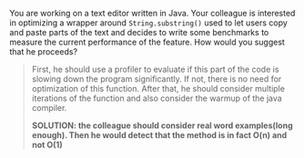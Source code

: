 You are working on a text editor written in Java. Your colleague is
interested in optimizing a wrapper around `String.substring()` used to let
users copy and paste parts of the text and decides to write some benchmarks to
measure the current performance of the feature. How would you suggest that he
proceeds?

> First, he should use a profiler to evaluate if this part of the code is slowing down the program significantly. If not, 
> there is no need for optimization of this function. After that, he should consider multiple iterations of the function 
> and also consider the warmup of the java compiler. 
> 
> **SOLUTION: the colleague should consider real word examples(long enough). Then he would detect that the method is in 
> fact O(n) and not O(1)**
